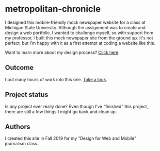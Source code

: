 # metropolitan-chronicle
I designed this mobile-friendly mock newspaper website for a class at Michigan State University. Although the assignment was to create and design a web portfolio, I wanted to challenge myself, so with support from my professor, I built this mock newspaper site from the ground up. It's not perfect, but I'm happy with it as a first attempt at coding a website like this.

Want to learn more about my design process? <a href="http://madisonfoconnor.com/index.php/2019/12/09/mock-newspaper-website-design/">Click here</a>.

## Outcome
I put many hours of work into this one. <a href="https://rawcdn.githack.com/madisonoconn/metropolitan-chronicle/48338aaf5dadf460cf6246759c4a46296e2a05f7/index.html">Take a look</a>.

## Project status
Is any project ever really done? Even though I've "finished" this project, there are still a few things I might go back and clean up.

## Authors
I created this site in Fall 2019 for my "Design for Web and Mobile" journalism class.
